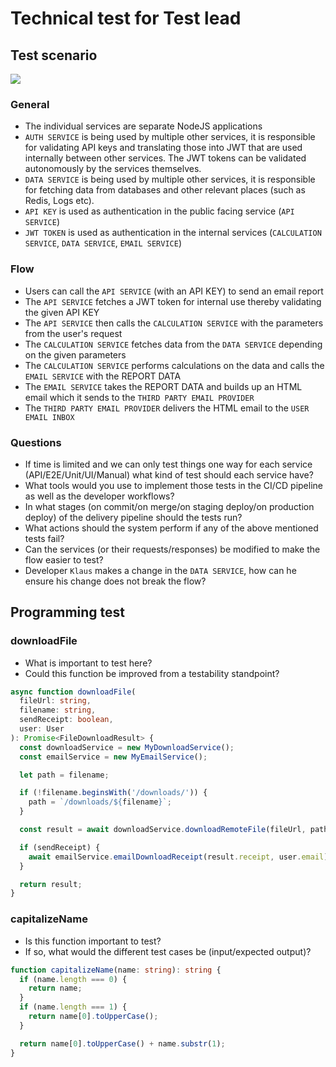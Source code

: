 # Technical test for Test lead

## Test scenario

![](https://i.imgur.com/uI5FuQP.png)

### General

- The individual services are separate NodeJS applications
- `AUTH SERVICE` is being used by multiple other services, it is responsible for validating API keys and translating those into JWT that are used internally between other services. The JWT tokens can be validated autonomously by the services themselves.
- `DATA SERVICE` is being used by multiple other services, it is responsible for fetching data from databases and other relevant places (such as Redis, Logs etc).
- `API KEY` is used as authentication in the public facing service (`API SERVICE`)
- `JWT TOKEN` is used as authentication in the internal services (`CALCULATION SERVICE`, `DATA SERVICE`, `EMAIL SERVICE`)

### Flow

- Users can call the `API SERVICE` (with an API KEY) to send an email report
- The `API SERVICE` fetches a JWT token for internal use thereby validating the given API KEY
- The `API SERVICE` then calls the `CALCULATION SERVICE` with the parameters from the user's request
- The `CALCULATION SERVICE` fetches data from the `DATA SERVICE` depending on the given parameters
- The `CALCULATION SERVICE` performs calculations on the data and calls the `EMAIL SERVICE` with the REPORT DATA
- The `EMAIL SERVICE` takes the REPORT DATA and builds up an HTML email which it sends to the `THIRD PARTY EMAIL PROVIDER`
- The `THIRD PARTY EMAIL PROVIDER` delivers the HTML email to the `USER EMAIL INBOX`

### Questions

- If time is limited and we can only test things one way for each service (API/E2E/Unit/UI/Manual) what kind of test should each service have?
- What tools would you use to implement those tests in the CI/CD pipeline as well as the developer workflows?
- In what stages (on commit/on merge/on staging deploy/on production deploy) of the delivery pipeline should the tests run?
- What actions should the system perform if any of the above mentioned tests fail?
- Can the services (or their requests/responses) be modified to make the flow easier to test?
- Developer `Klaus` makes a change in the `DATA SERVICE`, how can he ensure his change does not break the flow?

## Programming test

### downloadFile

- What is important to test here?
- Could this function be improved from a testability standpoint?

```typescript
async function downloadFile(
  fileUrl: string,
  filename: string,
  sendReceipt: boolean,
  user: User
): Promise<FileDownloadResult> {
  const downloadService = new MyDownloadService();
  const emailService = new MyEmailService();

  let path = filename;

  if (!filename.beginsWith('/downloads/')) {
    path = `/downloads/${filename}`;
  }

  const result = await downloadService.downloadRemoteFile(fileUrl, path);

  if (sendReceipt) {
    await emailService.emailDownloadReceipt(result.receipt, user.email);
  }

  return result;
}
```

### capitalizeName

- Is this function important to test?
- If so, what would the different test cases be (input/expected output)?

```typescript
function capitalizeName(name: string): string {
  if (name.length === 0) {
    return name;
  }
  if (name.length === 1) {
    return name[0].toUpperCase();
  }

  return name[0].toUpperCase() + name.substr(1);
}
```

